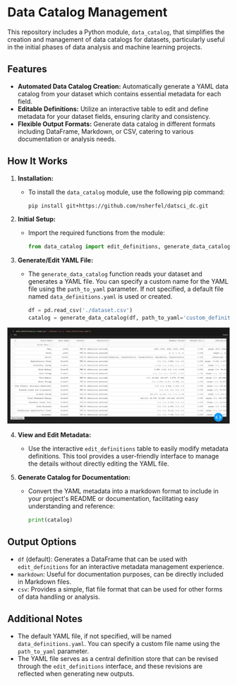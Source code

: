 # Data Catalog Management

This repository includes a Python module, `data_catalog`, that simplifies the creation and management of data catalogs for datasets, particularly useful in the initial phases of data analysis and machine learning projects.

## Features

- **Automated Data Catalog Creation:** Automatically generate a YAML data catalog from your dataset which contains essential metadata for each field.
- **Editable Definitions:** Utilize an interactive table to edit and define metadata for your dataset fields, ensuring clarity and consistency.
- **Flexible Output Formats:** Generate data catalog in different formats including DataFrame, Markdown, or CSV, catering to various documentation or analysis needs.

## How It Works

1. **Installation:**
   - To install the `data_catalog` module, use the following pip command:
     ```bash
     pip install git+https://github.com/nsherfel/datsci_dc.git
     ```

2. **Initial Setup:**
   - Import the required functions from the module:
     ```python
     from data_catalog import edit_definitions, generate_data_catalog
     ```

3. **Generate/Edit YAML File:**
   - The `generate_data_catalog` function reads your dataset and generates a YAML file. You can specify a custom name for the YAML file using the `path_to_yaml` parameter. If not specified, a default file named `data_definitions.yaml` is used or created.
     ```python
     df = pd.read_csv('./dataset.csv')
     catalog = generate_data_catalog(df, path_to_yaml='custom_definitions.yaml', output_type='markdown')
     ```

![Edit Definitions Interface](/images/edit_definitions.png "Edit Definitions Interface")

4. **View and Edit Metadata:**
   - Use the interactive `edit_definitions` table to easily modify metadata definitions. This tool provides a user-friendly interface to manage the details without directly editing the YAML file.

5. **Generate Catalog for Documentation:**
   - Convert the YAML metadata into a markdown format to include in your project's README or documentation, facilitating easy understanding and reference:
     ```python
     print(catalog)
     ```

## Output Options

- `df` (default): Generates a DataFrame that can be used with `edit_definitions` for an interactive metadata management experience.
- `markdown`: Useful for documentation purposes, can be directly included in Markdown files.
- `csv`: Provides a simple, flat file format that can be used for other forms of data handling or analysis.

## Additional Notes

- The default YAML file, if not specified, will be named `data_definitions.yaml`. You can specify a custom file name using the `path_to_yaml` parameter.
- The YAML file serves as a central definition store that can be revised through the `edit_definitions` interface, and these revisions are reflected when generating new outputs.
